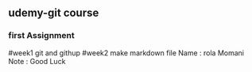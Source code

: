 ## udemy-git course
### first Assignment
#week1 git and githup
#week2 make markdown file
Name : rola Momani
Note : Good Luck
